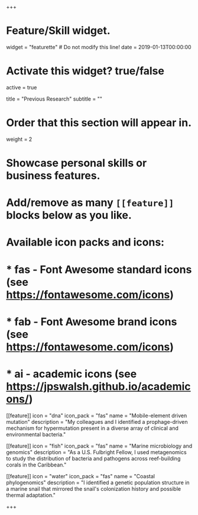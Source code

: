 +++
# Feature/Skill widget.
widget = "featurette"  # Do not modify this line!
date = 2019-01-13T00:00:00

# Activate this widget? true/false
active = true

title = "Previous Research"
subtitle = ""

# Order that this section will appear in.
weight = 2

# Showcase personal skills or business features.
# 
# Add/remove as many `[[feature]]` blocks below as you like.
# 
# Available icon packs and icons:
# * fas - Font Awesome standard icons (see https://fontawesome.com/icons)
# * fab - Font Awesome brand icons (see https://fontawesome.com/icons)
# * ai - academic icons (see https://jpswalsh.github.io/academicons/)

[[feature]]
  icon = "dna"
  icon_pack = "fas"
  name = "Mobile-element driven mutation"
  description = "My colleagues and I identified a prophage-driven mechanism for hypermutation present in a diverse array of clinical and environmental bacteria."  

[[feature]]
  icon = "fish"
  icon_pack = "fas"
  name = "Marine microbiology and genomics"
  description = "As a U.S. Fulbright Fellow, I used metagenomics to study the distribution of bacteria and pathogens across reef-building corals in the Caribbean."
  
[[feature]]
  icon = "water"
  icon_pack = "fas"
  name = "Coastal phylogenomics"
  description = "I identified a genetic population structure in a marine snail that mirrored the snail's colonization history and possible thermal adaptation."  

+++
